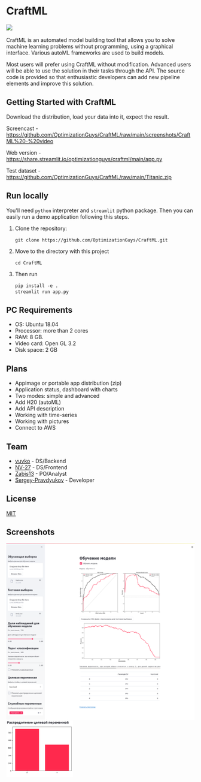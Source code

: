 # CraftML

![](https://github.com/vuvko/CraftML/blob/main/CraftML-logo.png)

CraftML is an automated model building tool that allows you to solve machine learning problems without programming, using a graphical interface. Various autoML frameworks are used to build models.

Most users will prefer using CraftML without modification. Advanced users will be able to use the solution in their tasks through the API. The source code is provided so that enthusiastic developers can add new pipeline elements and improve this solution. 

## Getting Started with CraftML

Download the distribution, load your data into it, expect the result.

Screencast - https://github.com/OptimizationGuys/CraftML/raw/main/screenshots/CraftML%20-%20video

Web version - https://share.streamlit.io/optimizationguys/craftml/main/app.py

Test dataset - https://github.com/OptimizationGuys/CraftML/raw/main/Titanic.zip

## Run locally

You'll need `python` interpreter and `streamlit` python package.
Then you can easily run a demo application following this steps.

1. Clone the repository:
    ```
    git clone https://github.com/OptimizationGuys/CraftML.git
    ```

2. Move to the directory with this project
    ```
    cd CraftML
    ```
3. Then run
    ```
    pip install -e .
    streamlit run app.py
    ```


## PC Requirements
* OS: Ubuntu 18.04
* Processor: more than 2 cores
* RAM: 8 GB.
* Video card: Open GL 3.2
* Disk space: 2 GB

## Plans
* Appimage or portable app distribution (zip)
* Application status, dashboard with charts
* Two modes: simple and advanced
* Add H20 (autoML)
* Add API description
* Working with time-series
* Working with pictures
* Connect to AWS 


## Team
* [vuvko](https://github.com/vuvko) - DS/Backend
* [NV-27](https://github.com/NV-27) - DS/Frontend 
* [Zabis13](https://github.com/Zabis13) - PO/Analyst 
* [Sergey-Pravdyukov](https://github.com/Sergey-Pravdyukov) - Developer 

## License
[MIT](https://choosealicense.com/licenses/mit/)


## Screenshots

<img src="screenshots/full_app.png" width="800">
<img src="screenshots/target_distrib.png" height="150">
